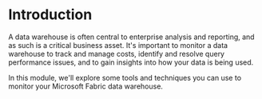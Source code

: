 
# 
# Introduction

A data warehouse is often central to enterprise analysis and reporting, and as such is a critical business asset. It's important to monitor a data warehouse to track and manage costs, identify and resolve query performance issues, and to gain insights into how your data is being used.

In this module, we'll explore some tools and techniques you can use to monitor your Microsoft Fabric data warehouse.



